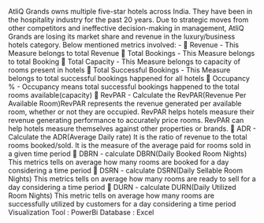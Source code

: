 AtliQ Grands owns multiple five-star hotels across India. They have been in the hospitality industry for the past 20 years. Due to strategic moves from other competitors and ineffective decision-making in management, AtliQ Grands are losing its market share and revenue in the luxury/business hotels category.
Below mentioned metrics involved: -
	Revenue - This Measure belongs to total Revenue
	Total Bookings - This Measure belongs to total Booking
	Total Capacity - This Measure belongs to capacity of rooms present in hotels
	Total Successful Bookings - This Measure belongs to total successful bookings happened for all hotels
	Occupancy % - Occupancy means total successful bookings happened to the total rooms available(capacity)
	RevPAR - Calculate the RevPAR(Revenue Per Available Room)RevPAR represents the revenue generated per available room, whether or not they are occupied. RevPAR helps hotels measure their revenue generating performance to accurately price rooms. RevPAR can help hotels measure themselves against other properties or brands.
	ADR  - Calculate the ADR(Average Daily rate) It is the ratio of revenue to the total rooms booked/sold. It is the measure of the average paid for rooms sold in a given time period
	DBRN - calculate DBRN(Daily Booked Room Nights) This metrics tells on average how many rooms are booked for a day considering a time period
	DSRN  - calculate DSRN(Daily Sellable Room Nights) This metrics tells on average how many rooms are ready to sell for a day considering a time period
	DURN - calculate DURN(Daily Utilized Room Nights) This metric tells on average how many rooms are successfully utilized by customers for a day considering a time period
Visualization Tool : PowerBi
Database : Excel
